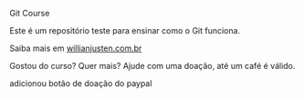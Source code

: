 Git Course

Este é um repositório teste para ensinar como o Git funciona.

Saiba mais em [willianjusten.com.br](http://williamjusten.com.br)

Gostou do curso? Quer mais? Ajude com uma doação, até um café é válido.

adicionou botão de doação do paypal